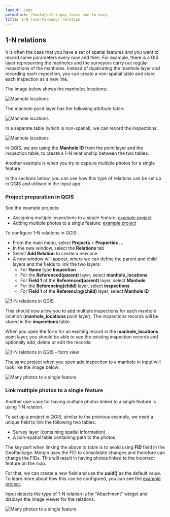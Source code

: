 ```yaml
---
layout: page
permalink: /howto/settingup_forms_one-to-many
title: 1-N (one-to-many) relation
---
```


## 1-N relations

It is often the case that you have a set of spatial features and you want to record some parameters every now and then. For example, there is a GIS layer representing the manholes and the surveyors carry out regular inspections of the manholes. Instead of duplicating the manhole layer and recording each inspection, you can create a non-spatial table and store each inspection as a new line.

The image below shows the manholes locations:

![Manhole locations](../images/input_forms_many-relations_concept1.png)

The manhole point layer has the following attribute table:

![Manhole locations](../images/input_forms_many-relations_concept2.png)

In a separate table (which is non-spatial), we can record the inspections:

![Manhole locations](../images/input_forms_many-relations_concept3.png)

In QGIS, we are using the **Manhole ID** from the point layer and the inspection table, to create a 1-N relationship between the two tables.

Another example is when you try to capture multiple photos for a single feature.

In the sections below, you can see how this type of relations can be set up in QGIS and utilised in the Input app.

### Project preparation in QGIS

See the example projects:
- Assigning multiple inspections to a single feature: [example project](public.cloudmergin.com/documentation/forms_one-to-many-relations)
- Adding multiple photos to a single feature: [example project](public.cloudmergin.com/documentation/documentation/forms_multiple_photos)

To configure 1-N relations in QGIS:
- From the main menu, select **Projects** > **Properties ...**
- In the new window, select the **Relations** tab
- Select **Add Relation** to create a new one
- A new window will appear, where we can define the parent and child layers and the fields to link the two layers:
  - For **Name** type **Inspection**
  - For the **Referenced(parent)** layer, select **manhole_locations**
  - For **Field 1** of the **Referenced(parent)** layer, select **Manhole**
  - For the **Referencing(child)** layer, select **inspections**
  - For **Field 1** of the **Referencing(child)** layer, select **Manhole ID**

![1-N relations in QGIS](../images/input_forms_many-relations1.png)

This should now allow you to add multiple inspections for each manhole location (**manhole_locations** point layer). The inspections records will be stored in the **inspections** table.

When you open the form for an existing record in the  **manhole_locations** point layer, you should be able to see the existing inspection records and optionally add, delete or edit the records:

![1-N relations in QGIS - form view](../images/input_forms_many-relations2.png)

The same project when you open add inspection to a manhole in Input will look like the image below:

![Many photos to a single feature](../images/input_forms_one-to-many.png)

### Link multiple photos to a single feature

Another use-case for having multiple photos linked to a single feature is using 1-N relation.

To set up a project in QGIS, similar to the previous example, we need a unique field to link the following two tables:
- Survey layer (containing spatial information)
- A non-spatial table containing path to the photos

The key part when linking the above to table is to avoid using **FID** field in the GeoPackage. Mergin uses the FID to consolidate changes and therefore can change the FIDs. This will result in having photos linked to the incorrect feature on the map.

For that, we can create a new field and use the **uuid()** as the default value. To learn more about how this can be configured, you can see the [example project](public.cloudmergin.com/documentation/documentation/forms_multiple_photos).

Input detects the type of 1-N relation is for "Attachment" widget and displays the image viewer for the relations.

![Many photos to a single feature](../images/input_forms_many-photos.png)
